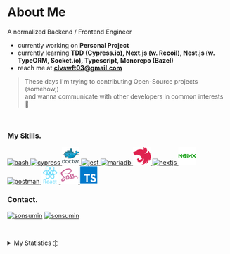 # About Me

A normalized Backend / Frontend Engineer

- currently working on **Personal Project**
- currently learning **TDD (Cypress.io), Next.js (w. Recoil), Nest.js (w. TypeORM, Socket.io), Typescript, Monorepo (Bazel)**
- reach me at **clvswft03@gmail.com**

> These days I'm trying to contributing Open-Source projects (somehow,)\
> and wanna communicate with other developers in common interests 💬

&nbsp;

<h3 align="left">My Skills.</h3>
<p align="left"> <a href="https://www.gnu.org/software/bash/" target="_blank" rel="noreferrer"> <img src="https://www.vectorlogo.zone/logos/gnu_bash/gnu_bash-icon.svg" alt="bash" width="40" height="40"/> </a> <a href="https://www.cypress.io" target="_blank" rel="noreferrer"> <img src="https://raw.githubusercontent.com/simple-icons/simple-icons/6e46ec1fc23b60c8fd0d2f2ff46db82e16dbd75f/icons/cypress.svg" alt="cypress" width="40" height="40"/> </a> <a href="https://www.docker.com/" target="_blank" rel="noreferrer"> <img src="https://raw.githubusercontent.com/devicons/devicon/master/icons/docker/docker-original-wordmark.svg" alt="docker" width="40" height="40"/> </a> <a href="https://jestjs.io" target="_blank" rel="noreferrer"> <img src="https://www.vectorlogo.zone/logos/jestjsio/jestjsio-icon.svg" alt="jest" width="40" height="40"/> </a> <a href="https://mariadb.org/" target="_blank" rel="noreferrer"> <img src="https://www.vectorlogo.zone/logos/mariadb/mariadb-icon.svg" alt="mariadb" width="40" height="40"/> </a> <a href="https://nestjs.com/" target="_blank" rel="noreferrer"> <img src="https://raw.githubusercontent.com/devicons/devicon/master/icons/nestjs/nestjs-plain.svg" alt="nestjs" width="40" height="40"/> </a> <a href="https://nextjs.org/" target="_blank" rel="noreferrer"> <img src="https://cdn.worldvectorlogo.com/logos/nextjs-2.svg" alt="nextjs" width="40" height="40"/> </a> <a href="https://www.nginx.com" target="_blank" rel="noreferrer"> <img src="https://raw.githubusercontent.com/devicons/devicon/master/icons/nginx/nginx-original.svg" alt="nginx" width="40" height="40"/> </a> <a href="https://postman.com" target="_blank" rel="noreferrer"> <img src="https://www.vectorlogo.zone/logos/getpostman/getpostman-icon.svg" alt="postman" width="40" height="40"/> </a> <a href="https://reactjs.org/" target="_blank" rel="noreferrer"> <img src="https://raw.githubusercontent.com/devicons/devicon/master/icons/react/react-original-wordmark.svg" alt="react" width="40" height="40"/> </a> <a href="https://sass-lang.com" target="_blank" rel="noreferrer"> <img src="https://raw.githubusercontent.com/devicons/devicon/master/icons/sass/sass-original.svg" alt="sass" width="40" height="40"/> </a> <a href="https://www.typescriptlang.org/" target="_blank" rel="noreferrer"> <img src="https://raw.githubusercontent.com/devicons/devicon/master/icons/typescript/typescript-original.svg" alt="typescript" width="40" height="40"/> </a> </p>

<h3 align="left">Contact.</h3>
<p align="left"> <a href="https://linkedin.com/in/sonsumin" target="blank"><img align="center" src="https://raw.githubusercontent.com/rahuldkjain/github-profile-readme-generator/master/src/images/icons/Social/github.svg" alt="sonsumin" height="30" width="40" /></a> <a href="https://linkedin.com/in/sonsumin" target="blank"><img align="center" src="https://raw.githubusercontent.com/rahuldkjain/github-profile-readme-generator/master/src/images/icons/Social/linked-in-alt.svg" alt="sonsumin" height="30" width="40" /></a>
</p>

&nbsp;

<details>
 <summary>My Statistics ↕️</summary>

<!--START_SECTION:waka-->
![Code Time](http://img.shields.io/badge/Code%20Time-985%20hrs%2034%20mins-blue)

![Profile Views](http://img.shields.io/badge/Profile%20Views-6-blue)

**🐱 My GitHub Data** 

> 🏆 1,321 Contributions in the Year 2022
 > 
> 📦 12.5 MB Used in GitHub's Storage 
 > 
> 💼 Opted to Hire
 > 
> 📜 358 Public Repositories 
 > 
> 🔑 103 Private Repositories  
 > 
**I'm a Night 🦉** 

```text
🌞 Morning    0 commits      ░░░░░░░░░░░░░░░░░░░░░░░░░   0.0% 
🌆 Daytime    10 commits     ███████████░░░░░░░░░░░░░░   45.45% 
🌃 Evening    5 commits      █████░░░░░░░░░░░░░░░░░░░░   22.73% 
🌙 Night      7 commits      ████████░░░░░░░░░░░░░░░░░   31.82%

```
📅 **I'm Most Productive on Sunday** 

```text
Monday       0 commits      ░░░░░░░░░░░░░░░░░░░░░░░░░   0.0% 
Tuesday      5 commits      █████░░░░░░░░░░░░░░░░░░░░   22.73% 
Wednesday    2 commits      ██░░░░░░░░░░░░░░░░░░░░░░░   9.09% 
Thursday     3 commits      ███░░░░░░░░░░░░░░░░░░░░░░   13.64% 
Friday       0 commits      ░░░░░░░░░░░░░░░░░░░░░░░░░   0.0% 
Saturday     2 commits      ██░░░░░░░░░░░░░░░░░░░░░░░   9.09% 
Sunday       10 commits     ███████████░░░░░░░░░░░░░░   45.45%

```


📊 **This Week I Spent My Time On** 

```text
⌚︎ Time Zone: Asia/Seoul

💬 Programming Languages: 
Other                    2 hrs 13 mins       █████████░░░░░░░░░░░░░░░░   36.33% 
Kotlin                   2 hrs 3 mins        ████████░░░░░░░░░░░░░░░░░   33.59% 
TypeScript               54 mins             ███░░░░░░░░░░░░░░░░░░░░░░   14.77% 
JSON                     27 mins             █░░░░░░░░░░░░░░░░░░░░░░░░   7.41% 
Python                   19 mins             █░░░░░░░░░░░░░░░░░░░░░░░░   5.45%

🔥 Editors: 
IntelliJ                 2 hrs 14 mins       █████████░░░░░░░░░░░░░░░░   36.6% 
Browser                  2 hrs 13 mins       █████████░░░░░░░░░░░░░░░░   36.32% 
VS Code                  1 hr 8 mins         ████░░░░░░░░░░░░░░░░░░░░░   18.81% 
PyCharmCore              20 mins             █░░░░░░░░░░░░░░░░░░░░░░░░   5.52% 
Neovim                   10 mins             ░░░░░░░░░░░░░░░░░░░░░░░░░   2.75%

💻 Operating System: 
Linux                    6 hrs 6 mins        █████████████████████████   100.0%

```

**I Mostly Code in JavaScript** 

```text
JavaScript               20 repos            ██████░░░░░░░░░░░░░░░░░░░   25.97% 
TypeScript               18 repos            █████░░░░░░░░░░░░░░░░░░░░   23.38% 
Shell                    9 repos             ███░░░░░░░░░░░░░░░░░░░░░░   11.69% 
CSS                      7 repos             ██░░░░░░░░░░░░░░░░░░░░░░░   9.09% 
HTML                     6 repos             ██░░░░░░░░░░░░░░░░░░░░░░░   7.79%

```


**Timeline**

![Chart not found](https://raw.githubusercontent.com/todaypp/todaypp/master/charts/bar_graph.png) 


 Last Updated on 02/07/2022 01:34:28 UTC
<!--END_SECTION:waka-->
</details>
